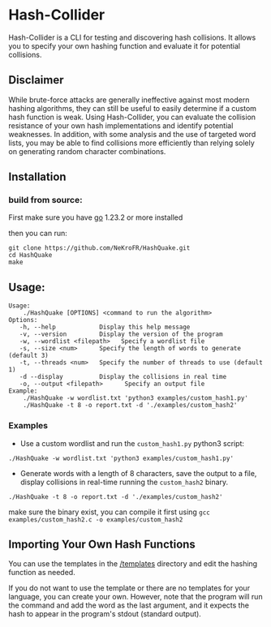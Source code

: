 # Hash-Collider

Hash-Collider is a CLI for testing and discovering hash collisions.
It allows you to specify your own hashing function and evaluate it for potential collisions.

## Disclaimer

While brute-force attacks are generally ineffective against most modern hashing algorithms, they can still be useful to easily determine if a custom hash function is weak.
Using Hash-Collider, you can evaluate the collision resistance of your own hash implementations and identify potential weaknesses.
In addition, with some analysis and the use of targeted word lists, you may be able to find collisions more efficiently than relying solely on generating random character combinations.


## Installation

### build from source:

First make sure you have [go](https://go.dev/dl/) 1.23.2 or more installed

then you can run:

```
git clone https://github.com/NeKroFR/HashQuake.git
cd HashQuake
make
```

## Usage:

```
Usage:
    ./HashQuake [OPTIONS] <command to run the algorithm>
Options:
   -h, --help            Display this help message
   -v, --version         Display the version of the program
   -w, --wordlist <filepath>   Specify a wordlist file
   -s, --size <num>      Specify the length of words to generate (default 3)
   -t, --threads <num>   Specify the number of threads to use (default 1)
   -d --display          Display the collisions in real time
   -o, --output <filepath>      Specify an output file
Example:
    ./HashQuake -w wordlist.txt 'python3 examples/custom_hash1.py'
    ./HashQuake -t 8 -o report.txt -d './examples/custom_hash2'
```

### Examples

- Use a custom wordlist and run the `custom_hash1.py` python3 script:

```
./HashQuake -w wordlist.txt 'python3 examples/custom_hash1.py'
```

- Generate words with a length of 8 characters, save the output to a file, display collisions in real-time running the `custom_hash2` binary.
```
./HashQuake -t 8 -o report.txt -d './examples/custom_hash2'
```
make sure the binary exist, you can compile it first using `gcc examples/custom_hash2.c -o examples/custom_hash2`

## Importing Your Own Hash Functions

You can use the templates in the [/templates](https://github.com/NeKroFR/HashQuake/tree/main/templates) directory and edit the hashing function as needed.

If you do not want to use the template or there are no templates for your language, you can create your own.
However, note that the program will run the command and add the word as the last argument, and it expects the hash to appear in the program's stdout (standard output).
